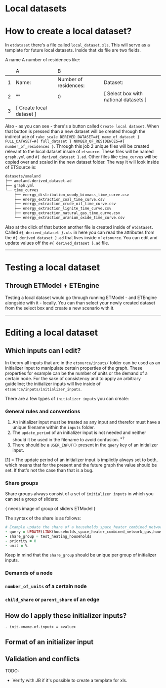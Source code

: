 Local datasets
==============

# How to create a local dataset?

In `etdataset` there's a file called `local_dataset.xls`. This will serve as
a template for future local datasets. Inside that xls file are two fields.

A name
A number of residences like:

<table>
  <thead>
    <tr>
      <td></td>
      <td>A</td>
      <td>B</td>
    </tr>
  </thead>
  <tbody>
    <tr>
      <td>1</td>
      <td>Name:</td>
      <td>Number of residences:</td>
      <td>Dataset:</td>
    </tr>
    <tr>
      <td>2</td>
      <td>""</td>
      <td>0</td>
      <td>[ Select box with national datasets ]</td>
    </tr>
    <tr>
      <td>3</td>
      <td>[ Create local dataset ]</td>
      <td></td>
    </tr>
  </tbody>
</table>

Also - as you can see - there's a button called `Create local dataset`. When
that button is pressed than a new dataset will be created through the indirect
use of `rake scale DERIVED_DATASET=#{ name_of_dataset } FULL_DATASET=#{ full_dataset }
NUMBER_OF_RESIDENCES=#{ number_of_residences }`. Through this job 2 unique
files will be created relevant to the local dataset inside of `etsource`.
These files will be named `graph.yml` and `#{ derived_dataset }.ad`. Other files
like `time_curves` will be copied over and scaled in the new dataset folder.
The way it will look inside of ETSource is:

```bash
datasets/ameland
├── ameland.derived_dataset.ad
├── graph.yml
└── time_curves
    ├── energy_distribution_woody_biomass_time_curve.csv
    ├── energy_extraction_coal_time_curve.csv
    ├── energy_extraction_crude_oil_time_curve.csv
    ├── energy_extraction_lignite_time_curve.csv
    ├── energy_extraction_natural_gas_time_curve.csv
    └── energy_extraction_uranium_oxide_time_curve.csv
```

Also at the click of that button another file is created inside of `etdataset`.
Called `#{ derived_dataset }.xls` in here you can read the attributes from the
`#{ derived_dataset }.ad` that lives inside of `etsource`. You can edit and
update values off the `#{ derived_dataset }.ad` file.

----

# Testing a local dataset

## Through ETModel + ETEngine

Testing a local dataset would go through running ETModel - and ETEngine
alongside with it - locally. You can than select your newly created dataset
from the select box and create a new scenario with it.


-----

# Editing a local dataset

## Which inputs can I edit?

In theory all inputs that are in the `etsource/inputs/` folder can be used as an initializer
input to manipulate certain properties of the graph. These properties for example can be
the number of units or the demand of a certain node. For the sake of consistency and to apply
an arbitrary guideline; the initializer inputs will live inside of `etsource/inputs/initializer_inputs`.

There are a few types of `initializer inputs` you can create: 

### General rules and conventions

1. An initializer input must be treated as any input and therefor must have a unique filename within the `inputs` folder.
2. The `update_period` of an initializer input is not needed and neither should it be used in the filename to avoid confusion. <sup>*1<sup>.
3. There should be a `USER_INPUT()` present in the `query` key of an initializer input.

[1] = The update period of an initializer input is implictly always set to both, which means that for the present and the future graph the value should be set. If that's not the case than that is a bug.

### Share groups

Share groups always consist of a set of `initializer inputs` in which you can set a group of sliders: 

{ needs image of group of sliders ETModel }

The syntax of the share is as follows:

```ruby
# Example update the share of a households_space_heater_combined_network_gas
- query = UPDATE(LINK(households_space_heater_combined_network_gas,households_useful_demand_for_space_heating_after_insulation_and_solar_heater), share, DIVIDE(USER_INPUT(),100))
- share_group = test_heating_households
- priority = 0
- unit = %
```

Keep in mind that the `share_group` should be unique per group of initializer inputs.

### Demands of a node
### `number_of_units` of a certain node
### `child_share` or `parent_share` of an edge

## How do I apply these initializer inputs?

`- init.<name-of-input> = <value>`

## Format of an initializer input

## Validation and conflicts


TODO:
- Verify with JB if it's possible to create a template for xls.
